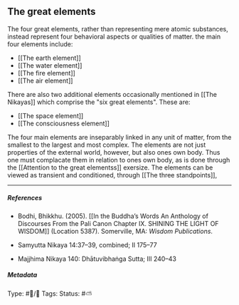## The great elements  # 

The four great elements, rather than representing mere atomic substances, instead represent four behavioral aspects or qualities of matter. the main four elements include:

- [[The earth element]]
- [[The water element]]
- [[The fire element]]
- [[The air element]]

There are also two additional elements occasionally mentioned in [[The Nikayas]] which comprise the "six great elements". These are:

- [[The space element]]
- [[The consciousness element]]

The four main elements are inseparably linked in any unit of matter, from the smallest to the largest and most complex. The elements are not just properties of the external world, however, but also ones own body. Thus one must complacate them in relation to ones own body, as is done through the [[Attention to the great elementss]] exersize. The elements can be viewed as transient and conditioned, through [[The three standpoints]], 

___

##### References

- Bodhi, Bhikkhu. (2005). [[In the Buddha’s Words An Anthology of Discourses From the Pali Canon Chapter IX. SHINING THE LIGHT OF WISDOM]] (Location 5387). Somerville, MA: _Wisdom Publications_.

- Samyutta Nikaya 14:37–39, combined; II 175–77

- Majjhima Nikaya 140: Dhātuvibhaṅga Sutta; III 240–43

##### Metadata
Type: #🔵/🔵 
Tags:
Status: #⛅️ 